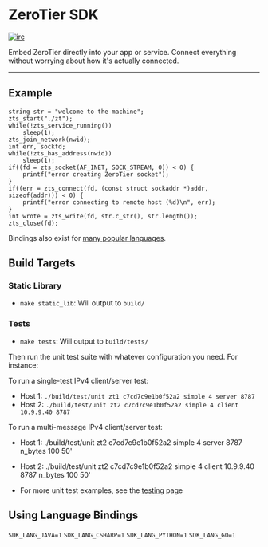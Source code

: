 ZeroTier SDK
======

[![irc](https://img.shields.io/badge/IRC-%23zerotier%20on%20freenode-orange.svg)](https://webchat.freenode.net/?channels=zerotier)

Embed ZeroTier directly into your app or service. Connect everything without worrying about how it's actually connected.
***

## Example

```
string str = "welcome to the machine";
zts_start("./zt");
while(!zts_service_running())
	sleep(1);
zts_join_network(nwid);
int err, sockfd;
while(!zts_has_address(nwid))
	sleep(1);
if((fd = zts_socket(AF_INET, SOCK_STREAM, 0)) < 0) {
	printf("error creating ZeroTier socket");
}
if((err = zts_connect(fd, (const struct sockaddr *)addr, sizeof(addr))) < 0) {
	printf("error connecting to remote host (%d)\n", err);
}
int wrote = zts_write(fd, str.c_str(), str.length());
zts_close(fd);
```

Bindings also exist for [many popular languages]().

## Build Targets
### Static Library
 - `make static_lib`: Will output to `build/`

### Tests
 - `make tests`: Will output to `build/tests/`

Then run the unit test suite with whatever configuration you need. For instance:

To run a single-test IPv4 client/server test:

  - Host 1: `./build/test/unit zt1 c7cd7c9e1b0f52a2 simple 4 server 8787`
  - Host 2: `./build/test/unit zt2 c7cd7c9e1b0f52a2 simple 4 client 10.9.9.40 8787`

To run a multi-message IPv4 client/server test:
  - Host 1: ./build/test/unit zt2 c7cd7c9e1b0f52a2 simple 4 server 8787 n_bytes 100 50'
  - Host 2: ./build/test/unit zt2 c7cd7c9e1b0f52a2 simple 4 client 10.9.9.40 8787 n_bytes 100 50'

  - For more unit test examples, see the [testing]() page  
  
## Using Language Bindings
`SDK_LANG_JAVA=1`
`SDK_LANG_CSHARP=1`
`SDK_LANG_PYTHON=1`
`SDK_LANG_GO=1`
